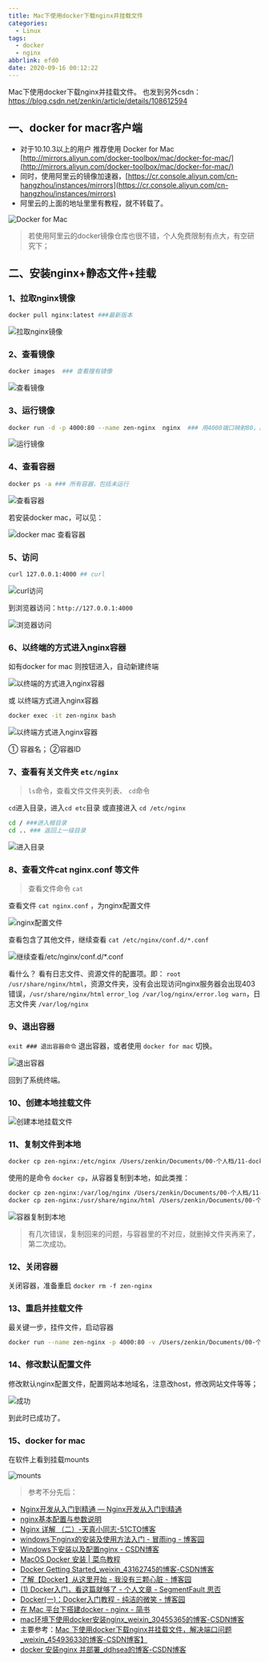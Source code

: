 ```yaml
---
title: Mac下使用docker下载nginx并挂载文件
categories:
  - Linux
tags:
  - docker
  - nginx
abbrlink: efd0
date: 2020-09-16 00:12:22
---
```


Mac下使用docker下载nginx并挂载文件。
也发到另外csdn：<https://blog.csdn.net/zenkin/article/details/108612594>

<!-- more -->

## 一、docker for macr客户端

- 对于10.10.3以上的用户 推荐使用 Docker for Mac [http://mirrors.aliyun.com/docker-toolbox/mac/docker-for-mac/](http://mirrors.aliyun.com/docker-toolbox/mac/docker-for-mac/)
- 同时，使用阿里云的镜像加速器，[https://cr.console.aliyun.com/cn-hangzhou/instances/mirrors](https://cr.console.aliyun.com/cn-hangzhou/instances/mirrors)  
- 阿里云的上面的地址里里有教程，就不转载了。

![Docker for Mac](https://i.loli.net/2020/09/16/qobDTG3cA4pIy5w.png)

> 若使用阿里云的docker镜像仓库也很不错，个人免费限制有点大，有空研究下；

## 二、安装nginx+静态文件+挂载

### 1、拉取nginx镜像

```bash
docker pull nginx:latest ###最新版本
```

![拉取nginx镜像](https://i.loli.net/2020/09/16/x5NMkuQ2m7wHYTz.png)

### 2、查看镜像

```bash
docker images  ### 查看搜有镜像
```

![查看镜像](https://i.loli.net/2020/09/16/7iE1Yn9mKusprtv.png)

### 3、运行镜像

```bash
docker run -d -p 4000:80 --name zen-nginx  nginx  ### 用4000端口映射80，用zen-nginx作为容器名，对应仓库nginx
```

![运行镜像](https://i.loli.net/2020/09/16/C5nIXgbZ2SEJi6x.png)

### 4、查看容器

```bash
docker ps -a ### 所有容器，包括未运行
```

![查看容器](https://i.loli.net/2020/09/16/rhg7IBx5u4sjRSF.png)

若安装docker mac，可以见：

![docker mac 查看容器](https://i.loli.net/2020/09/16/VKxuaOoYXLskiFn.png)

### 5、访问

```bash
curl 127.0.0.1:4000 ## curl
```

![curl访问](https://i.loli.net/2020/09/16/YqPINMjDk2sfJiR.png)

到浏览器访问：`http://127.0.0.1:4000`

![浏览器访问](https://i.loli.net/2020/09/16/ZwG6VE7N8sXDnmt.png)

### 6、以终端的方式进入nginx容器

如有docker for mac 则按钮进入，自动新建终端

![以终端的方式进入nginx容器](https://i.loli.net/2020/09/16/GjBap9PoQRXd78W.png)

或 以终端方式进入nginx容器

```bash
docker exec -it zen-nginx bash
```

![以终端方式进入nginx容器](https://i.loli.net/2020/09/16/7HDLkeN8ZtIhQ2v.png)

① 容器名； ②容器ID

### 7、查看有关文件夹 `etc/nginx`

> `ls`命令，查看文件文件夹列表、
> `cd`命令

`cd`进入目录，进入`cd etc`目录 或直接进入 `cd /etc/nginx`

```bash
cd / ###进入根目录
cd .. ### 返回上一级目录
```

![进入目录](https://i.loli.net/2020/09/16/zh4BY2u87y5aLm9.png)

### 8、查看文件cat nginx.conf 等文件

> 查看文件命令 `cat`

查看文件 `cat nginx.conf` ，为nginx配置文件

![nginx配置文件](https://i.loli.net/2020/09/16/pnbtehYXAxwa9G5.png)

查看包含了其他文件，继续查看 `cat /etc/nginx/conf.d/*.conf`

![继续查看/etc/nginx/conf.d/*.conf](https://i.loli.net/2020/09/16/erl2EahUFfi46ky.png)

看什么？
看有日志文件、资源文件的配置项。即：
`root /usr/share/nginx/html`，资源文件夹，没有会出现访问nginx服务器会出现403错误，`/usr/share/nginx/html`
`error_log /var/log/nginx/error.log warn`，日志文件夹 `/var/log/nginx`

### 9、退出容器

`exit ### 退出容器命令` 退出容器，或者使用 `docker for mac` 切换。

![退出容器](https://i.loli.net/2020/09/16/a5UQ4nFlGe7sTP3.png)

回到了系统终端。

### 10、创建本地挂载文件

![创建本地挂载文件](https://i.loli.net/2020/09/16/bMxeBJAirWfKTG2.png)

### 11、复制文件到本地

```bash
docker cp zen-nginx:/etc/nginx /Users/zenkin/Documents/00-个人档/11-docker/demo-nginx/config/    ### nginx配置文件
```

使用的是命令 `docker cp`，从容器复制到本地，如此类推：

```bash
docker cp zen-nginx:/var/log/nginx /Users/zenkin/Documents/00-个人档/11-docker/demo-nginx/logs/   ###日志文件，注意路径
docker cp zen-nginx:/usr/share/nginx/html /Users/zenkin/Documents/00-个人档/11-docker/demo-nginx/data/   ### 资源内容文件，注意路径
```

![容器复制到本地](https://i.loli.net/2020/09/16/ZU24nrlMxRNW3Ee.png)

> 有几次错误，复制回来的问题，与容器里的不对应，就删掉文件夹再来了，第二次成功。

### 12、关闭容器

关闭容器，准备重启 `docker rm -f zen-nginx`

### 13、重启并挂载文件

最关键一步，挂件文件，启动容器

```bash
docker run --name zen-nginx -p 4000:80 -v /Users/zenkin/Documents/00-个人档/11-docker/demo-nginx/config/nginx/:/etc/nginx -v /Users/zenkin/Documents/00-个人档/11-docker/demo-nginx/data/html:/usr/share/nginx/html -v /Users/zenkin/Documents/00-个人档/11-docker/demo-nginx/logs:/var/log/nginx -d nginx
```

### 14、修改默认配置文件

修改默认nginx配置文件，配置网站本地域名，注意改host，修改网站文件等等；

![成功](https://i.loli.net/2020/09/16/PzeqMmUCpybLnfS.png)

到此时已成功了。

### 15、docker for mac

在软件上看到挂载mounts

![mounts](https://i.loli.net/2020/09/16/qn7OKHNR9MV4jSF.png)

> 参考不分先后：

- [Nginx开发从入门到精通 — Nginx开发从入门到精通](http://tengine.taobao.org/book/index.html)
- [nginx基本配置与参数说明](http://www.nginx.cn/76.html)
- [Nginx 详解 （二）-天真小同志-51CTO博客](https://blog.51cto.com/dengxi/1747883)
- [windows下nginx的安装及使用方法入门 - 冒雨ing - 博客园](https://www.cnblogs.com/saysmy/p/6609796.html)
- [Windows下安装以及配置nginx - CSDN博客](http://blog.csdn.net/u011192409/article/details/51084831)
- [MacOS Docker 安装 | 菜鸟教程](https://www.runoob.com/docker/macos-docker-install.html)
- [Docker Getting Started_weixin_43162745的博客-CSDN博客](https://blog.csdn.net/weixin_43162745/article/details/83241492)
- [了解【Docker】从这里开始 - 我没有三颗心脏 - 博客园](https://www.cnblogs.com/wmyskxz/p/10943169.html)
- [(1) Docker入门，看这篇就够了 - 个人文章 - SegmentFault 思否](https://segmentfault.com/a/1190000009544565#articleHeader6)
- [Docker(一)：Docker入门教程 - 纯洁的微笑 - 博客园](https://www.cnblogs.com/ityouknow/p/8520296.html)
- [在 Mac 平台下搭建docker - nginx - 简书](https://www.jianshu.com/p/0c86a7580f3a)
- [mac环境下使用docker安装nginx_weixin_30455365的博客-CSDN博客](https://blog.csdn.net/weixin_30455365/article/details/95964381)
- 主要参考：[Mac 下使用docker下载nginx并挂载文件，解决端口问题_weixin_45493633的博客-CSDN博客】](https://blog.csdn.net/weixin_45493633/article/details/103101182?utm_medium=distribute.pc_relevant.none-task-blog-title-1&spm=1001.2101.3001.4242)
- [docker 安装nginx 并部署_ddhsea的博客-CSDN博客](https://blog.csdn.net/ddhsea/article/details/92203713?utm_medium=distribute.pc_relevant_t0.none-task-blog-BlogCommendFromMachineLearnPai2-1.channel_param&depth_1-utm_source=distribute.pc_relevant_t0.none-task-blog-BlogCommendFromMachineLearnPai2-1.channel_param)


